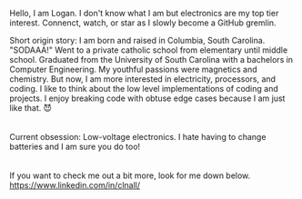 Hello, I am Logan. I don't know what I am but electronics are my top tier interest. Connenct, watch, or star as I slowly become a GitHub gremlin.

Short origin story: I am born and raised in Columbia, South Carolina. "SODAAA!" Went to a private catholic school from elementary until middle school. Graduated from the University of South Carolina with a bachelors in Computer Engineering. My youthful passions were magnetics and chemistry. But now, I am more interested in electricity, processors, and coding. I like to think about the low level implementations of coding and projects. I enjoy breaking code with obtuse edge cases because I am just like that. 😈
<br>
<br>
<br>
Current obsession: Low-voltage electronics. I hate having to change batteries and I am sure you do too! 
<br>
<br>
<br>
If you want to check me out a bit more, look for me down below. <br>
https://www.linkedin.com/in/clnall/

<!---
Clnall/Clnall is a ✨ special ✨ repository because its `README.md` (this file) appears on your GitHub profile.
You can click the Preview link to take a look at your changes.
--->
